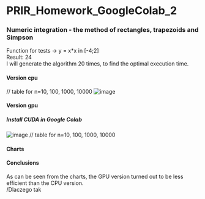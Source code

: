 # PRIR_Homework_GoogleColab_2
### Numeric integration - the method of rectangles, trapezoids and Simpson
Function for tests -> y = x*x in [-4;2]\
Result: 24\
I will generate the algorithm 20 times, to find the optimal execution time.
#### Version cpu 
// table for n=10, 100, 1000, 10000
![image](https://user-images.githubusercontent.com/72127610/147688264-3281283f-c4a0-4149-a0cb-24408fcff46e.png)

#### Version gpu
##### Install CUDA in Google Colab
![image](https://user-images.githubusercontent.com/72127610/147588670-f24197d2-ce37-4e42-b793-2247491aefdb.png)
// table for n=10, 100, 1000, 10000
#### Charts
#### Conclusions
As can be seen from the charts, the GPU version turned out to be less efficient than the CPU version.\
/Dlaczego tak
